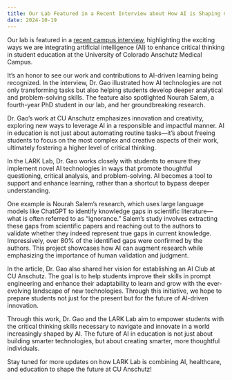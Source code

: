 ```yaml
---
title: Our Lab Featured in a Recent Interview about How AI is Shaping Critical Thinking at CU Anschutz
date: 2024-10-19
---
```



Our lab is featured in a [recent campus interview](https://news.cuanschutz.edu/dbmi/ai-in-graduate-education), highlighting the exciting ways we are integrating artificial intelligence (AI) to enhance critical thinking in student education at the University of Colorado Anschutz Medical Campus. <!--more-->

It’s an honor to see our work and contributions to AI-driven learning being recognized. In the interview, Dr. Gao illustrated how AI technologies are not only transforming tasks but also helping students develop deeper analytical and problem-solving skills. The feature also spotlighted Nourah Salem, a fourth-year PhD student in our lab, and her groundbreaking research.

Dr. Gao’s work at CU Anschutz emphasizes innovation and creativity, exploring new ways to leverage AI in a responsible and impactful manner. AI in education is not just about automating routine tasks—it’s about freeing students to focus on the most complex and creative aspects of their work, ultimately fostering a higher level of critical thinking.

In the LARK Lab, Dr. Gao works closely with students to ensure they implement novel AI technologies in ways that promote thoughtful questioning, critical analysis, and problem-solving. AI becomes a tool to support and enhance learning, rather than a shortcut to bypass deeper understanding.

One example is Nourah Salem’s research, which uses large language models like ChatGPT to identify knowledge gaps in scientific literature—what is often referred to as “ignorance.” Salem’s study involves extracting these gaps from scientific papers and reaching out to the authors to validate whether they indeed represent true gaps in current knowledge. Impressively, over 80% of the identified gaps were confirmed by the authors. This project showcases how AI can augment research while emphasizing the importance of human validation and judgment.

In the article, Dr. Gao also shared her vision for establishing an AI Club at CU Anschutz. The goal is to help students improve their skills in prompt engineering and enhance their adaptability to learn and grow with the ever-evolving landscape of new technologies. Through this initiative, we hope to prepare students not just for the present but for the future of AI-driven innovation.

Through this work, Dr. Gao and the LARK Lab aim to empower students with the critical thinking skills necessary to navigate and innovate in a world increasingly shaped by AI. The future of AI in education is not just about building smarter technologies, but about creating smarter, more thoughtful individuals.

Stay tuned for more updates on how LARK Lab is combining AI, healthcare, and education to shape the future at CU Anschutz!





 
